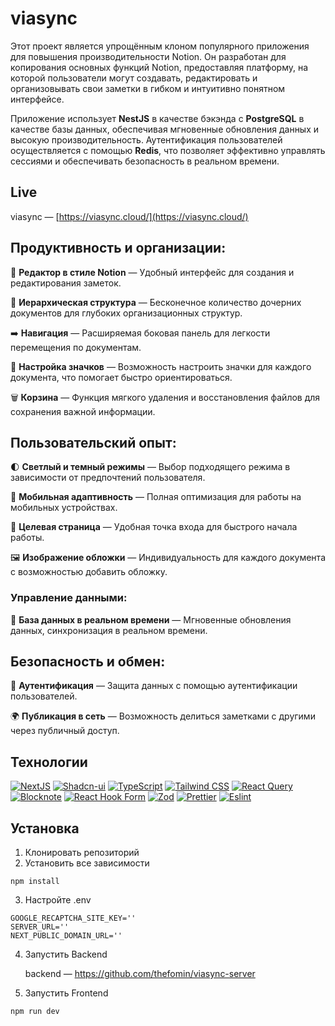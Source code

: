 # viasync

Этот проект является упрощённым клоном популярного приложения для повышения производительности Notion. Он разработан для копирования основных функций Notion, предоставляя платформу, на которой пользователи могут создавать, редактировать и организовывать свои заметки в гибком и интуитивно понятном интерфейсе.

Приложение использует **NestJS** в качестве бэкэнда с **PostgreSQL** в качестве базы данных, обеспечивая мгновенные обновления данных и высокую производительность. Аутентификация пользователей осуществляется с помощью **Redis**, что позволяет эффективно управлять сессиями и обеспечивать безопасность в реальном времени.

## Live

[](https://github.com/adityaphasu/notion-clone/tree/master?tab=readme-ov-file#live)

viasync — [https://viasync.cloud/](https://viasync.cloud/)

## Продуктивность и организации:

📝 **Редактор в стиле Notion**
— Удобный интерфейс для создания и редактирования заметок.

📂 **Иерархическая структура**
— Бесконечное количество дочерних документов для глубоких организационных структур.

➡️ **Навигация**
— Расширяемая боковая панель для легкости перемещения по документам.

🎨 **Настройка значков**
— Возможность настроить значки для каждого документа, что помогает быстро ориентироваться.

🗑️ **Корзина**
— Функция мягкого удаления и восстановления файлов для сохранения важной информации.

## Пользовательский опыт:

🌓 **Светлый и темный режимы**
— Выбор подходящего режима в зависимости от предпочтений пользователя.

📱 **Мобильная адаптивность**
— Полная оптимизация для работы на мобильных устройствах.

🛬 **Целевая страница**
— Удобная точка входа для быстрого начала работы.

🖼️ **Изображение обложки**
— Индивидуальность для каждого документа с возможностью добавить обложку.

### Управление данными:

🔄 **База данных в реальном времени**
— Мгновенные обновления данных, синхронизация в реальном времени.

## Безопасность и обмен:

🔐 **Аутентификация**
— Защита данных с помощью аутентификации пользователей.

🌍 **Публикация в сеть**
— Возможность делиться заметками с другими через публичный доступ.

## Технологии

[![NextJS](https://img.shields.io/badge/Next-black?style=for-the-badge&logo=next.js&logoColor=white)](https://img.shields.io/badge/Next-black?style=for-the-badge&logo=next.js&logoColor=white) [![Shadcn-ui](https://camo.githubusercontent.com/fec464f064b78abf13719d8fb0450ea14277a027e61643d7252d1ef4a4e1a72b/68747470733a2f2f696d672e736869656c64732e696f2f62616467652f73686164636e2f75692d3030303030302e7376673f7374796c653d666f722d7468652d6261646765266c6f676f3d73686164636e2f7569266c6f676f436f6c6f723d7768697465)](https://camo.githubusercontent.com/fec464f064b78abf13719d8fb0450ea14277a027e61643d7252d1ef4a4e1a72b/68747470733a2f2f696d672e736869656c64732e696f2f62616467652f73686164636e2f75692d3030303030302e7376673f7374796c653d666f722d7468652d6261646765266c6f676f3d73686164636e2f7569266c6f676f436f6c6f723d7768697465) [![TypeScript](https://camo.githubusercontent.com/b9bf6afa596ace039372835fc02e9099e4fff26c7913e1824468fb4a4e5dd225/68747470733a2f2f696d672e736869656c64732e696f2f62616467652f547970655363726970742d3331373843362e7376673f7374796c653d666f722d7468652d6261646765266c6f676f3d54797065536372697074266c6f676f436f6c6f723d7768697465)](https://camo.githubusercontent.com/b9bf6afa596ace039372835fc02e9099e4fff26c7913e1824468fb4a4e5dd225/68747470733a2f2f696d672e736869656c64732e696f2f62616467652f547970655363726970742d3331373843362e7376673f7374796c653d666f722d7468652d6261646765266c6f676f3d54797065536372697074266c6f676f436f6c6f723d7768697465) [![Tailwind CSS](https://camo.githubusercontent.com/fd4b3be2b6355e087f89c2fe5d2fbbc20cec84e7aec8e1d3d1599ab5c352177b/68747470733a2f2f696d672e736869656c64732e696f2f62616467652f5461696c77696e645f4353532d3338423241432e7376673f7374796c653d666f722d7468652d6261646765266c6f676f3d5461696c77696e642d435353266c6f676f436f6c6f723d7768697465)](https://img.shields.io/badge/-React%20Query-FF4154?style=for-the-badge&logo=react%20query&logoColor=white) [![React Query](https://img.shields.io/badge/-React%20Query-FF4154?style=for-the-badge&logo=react%20query&logoColor=white)](https://camo.githubusercontent.com/ddc0e05af3d421456518a479207cdac3461923e66591db79410ab70e57dd3e4b/68747470733a2f2f696d672e736869656c64732e696f2f62616467652f4564676573746f72652d6135376666662e7376673f7374796c653d666f722d7468652d6261646765266c6f676f3d4564676573746f7265266c6f676f436f6c6f723d7768697465) [![Blocknote](https://camo.githubusercontent.com/13d727c520835c7f573cc06cea52131e5266c8e7a5e8b090895ddbb4e062bbbe/68747470733a2f2f696d672e736869656c64732e696f2f62616467652f426c6f636b6e6f74652d6666386330302e7376673f7374796c653d666f722d7468652d6261646765266c6f676f3d426c6f636b6e6f7465266c6f676f436f6c6f723d7768697465)](https://img.shields.io/badge/React%20Hook%20Form-%23EC5990.svg?style=for-the-badge&logo=reacthookform&logoColor=white) [![React Hook Form](https://img.shields.io/badge/React%20Hook%20Form-%23EC5990.svg?style=for-the-badge&logo=reacthookform&logoColor=white)](https://img.shields.io/badge/zod-%233068b7.svg?style=for-the-badge&logo=zod&logoColor=white) [![Zod](https://img.shields.io/badge/zod-%233068b7.svg?style=for-the-badge&logo=zod&logoColor=white)](https://img.shields.io/badge/zod-%233068b7.svg?style=for-the-badge&logo=zod&logoColor=white) [![Prettier](https://img.shields.io/badge/prettier-%23F7B93E.svg?style=for-the-badge&logo=prettier&logoColor=black)](https://img.shields.io/badge/prettier-%23F7B93E.svg?style=for-the-badge&logo=prettier&logoColor=black) [![Eslint](https://img.shields.io/badge/ESLint-4B3263?style=for-the-badge&logo=eslint&logoColor=white)
](https://img.shields.io/badge/ESLint-4B3263?style=for-thebadge&logo=eslint&logoColor=white)

## Установка

[](https://github.com/adityaphasu/notion-clone/tree/master?tab=readme-ov-file#installation)

1.  Клонировать репозиторий
2.  Установить все зависимости

```
npm install
```

3.  Настройте .env

```
GOOGLE_RECAPTCHA_SITE_KEY=''
SERVER_URL=''
NEXT_PUBLIC_DOMAIN_URL=''
```

4.  Запустить Backend

    backend — https://github.com/thefomin/viasync-server

5.  Запустить Frontend

```
npm run dev
```

